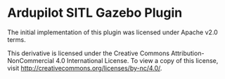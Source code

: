 Ardupilot SITL Gazebo Plugin
============================

The initial implementation of this plugin was licensed under Apache v2.0 terms.

[ALv2]: http://www.apache.org/licenses/LICENSE-2.0

This derivative is licensed under the Creative Commons Attribution-NonCommercial 4.0 International License. To view a copy of this license, visit http://creativecommons.org/licenses/by-nc/4.0/.

